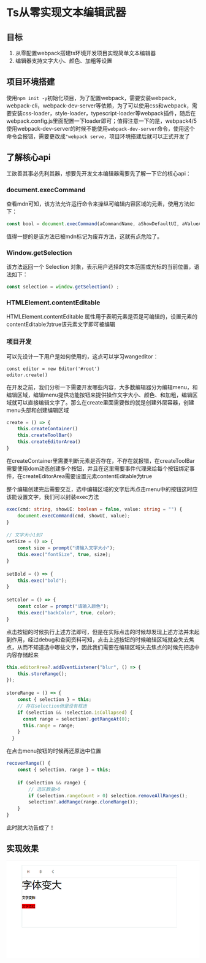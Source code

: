 # Ts从零实现文本编辑武器

## 目标
1. 从零配置webpack搭建ts环境开发项目实现简单文本编辑器
2. 编辑器支持文字大小、颜色、加粗等设置


## 项目环境搭建

使用`npm init -y`初始化项目，为了配置webpack，需要安装webpack，webpack-cli，webpack-dev-server等依赖，为了可以使用css和webpack，需要安装css-loader，style-loader，typescript-loader等webpack插件，随后在webpack.config.js里面配置一下loader即可；值得注意一下的是，webpack4/5使用webpack-dev-server的时候不能使用`webpack-dev-server`命令，使用这个命令会报错，需要更改成`"webpack serve`，项目环境搭建后就可以正式开发了

## 了解核心api

工欲善其事必先利其器，想要先开发文本编辑器需要先了解一下它的核心api：

### document.execCommand

查看mdn可知，该方法允许运行命令来操纵可编辑内容区域的元素，使用方法如下：

```js
const bool = document.execCommand(aCommandName, aShowDefaultUI, aValueArgument)
```

值得一提的是该方法已被mdn标记为废弃方法，这就有点危险了。

### Window.getSelection

该方法返回一个 Selection 对象，表示用户选择的文本范围或光标的当前位置，语法如下：

```js
const selection = window.getSelection() ;
```

### HTMLElement.contentEditable
HTMLElement.contentEditable 属性用于表明元素是否是可编辑的，设置元素的contentEditable为true该元素文字即可被编辑

### 项目开发

可以先设计一下用户是如何使用的，这点可以学习wangeditor：
```
const editor = new Editor('#root')
editor.create()
```

在开发之前，我们分析一下需要开发哪些内容，大多数编辑器分为编辑menu，和编辑区域，编辑menu提供功能按钮来提供操作文字大小、颜色、和加粗，编辑区域就可以直接编辑文字了。那么在create里面需要做的就是创建外层容器，创建menu头部和创建编辑区域

```js
create = () => {
    this.createContainer()
    this.createToolBar()
    this.createEditorArea()
}
```

在createContainer里需要判断元素是否存在，不存在就报错，在createToolBar需要使用dom动态创建多个按钮，并且在这里需要事件代理来给每个按钮绑定事件，在createEditorArea需要设置元素contentEditable为true


整个编辑创建完后需要交互，选中编辑区域的文字后再点击menu中的按钮这时应该能设置文字，我们可以封装exec方法

```ts
exec(cmd: string, showUI: boolean = false, value: string = "") {
    document.execCommand(cmd, showUI, value);
}

// 文字大小1到7
setSize = () => {
    const size = prompt("请输入文字大小");
    this.exec("fontSize", true, size);
}

setBold = () => {
    this.exec("bold");
}

setColor = () => {
    const color = prompt("请输入颜色");
    this.exec("backColor", true, color);
}
```

点击按钮的时候执行上述方法即可，但是在实际点击的时候却发现上述方法并未起到作用，经过debug和查阅资料可知，点击上述按钮的时候编辑区域就会失去焦点，从而不知道选中哪些文字，因此我们需要在编辑区域失去焦点的时候先把选中内容存储起来

```ts
this.editorArea?.addEventListener("blur", () => {
    this.storeRange();
});

storeRange = () => {
    const { selection } = this;
    // 存在selection但是没有框选
    if (selection && !selection.isCollapsed) {
      const range = selection?.getRangeAt(0);
      this.range = range;
    }
  }
```

在点击menu按钮的时候再还原选中位置

```ts
recoverRange() {
    const { selection, range } = this;

    if (selection && range) {
        // 选区数量>0
        if (selection.rangeCount > 0) selection.removeAllRanges();
        selection?.addRange(range.cloneRange());
    }
}
```

此时就大功告成了！

## 实现效果

![img](/pic.png)
